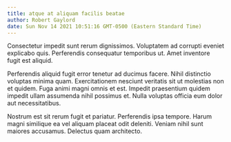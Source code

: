 ```yaml
---
title: atque at aliquam facilis beatae
author: Robert Gaylord
date: Sun Nov 14 2021 10:51:16 GMT-0500 (Eastern Standard Time)
---
```

Consectetur impedit sunt rerum dignissimos. Voluptatem ad corrupti eveniet explicabo quis. Perferendis consequatur temporibus ut. Amet inventore fugit est aliquid.

 Perferendis aliquid fugit error tenetur ad ducimus facere. Nihil distinctio voluptas minima quam. Exercitationem nesciunt veritatis sit ut molestias non et quidem. Fuga animi magni omnis et est. Impedit praesentium quidem impedit ullam assumenda nihil possimus et. Nulla voluptas officia eum dolor aut necessitatibus.

 Nostrum est sit rerum fugit et pariatur. Perferendis ipsa tempore. Harum magni similique ea vel aliquam placeat odit deleniti. Veniam nihil sunt maiores accusamus. Delectus quam architecto.